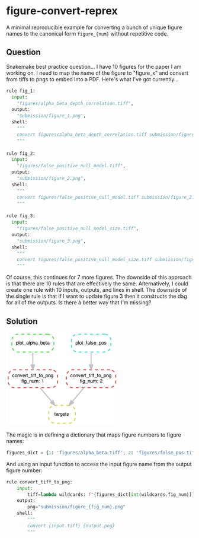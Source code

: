 # figure-convert-reprex

A minimal reproducible example for converting a bunch of unique figure names
to the canonical form `figure_{num}` without repetitive code.

## Question

Snakemake best practice question... I have 10 figures for the paper I am working on. I need to map the name of the figure to "figure_x" and convert from tiffs to pngs to embed into a PDF. Here's what I've got currently...

```python
rule fig_1:
  input:
    "figures/alpha_beta_depth_correlation.tiff",
  output:
    "submission/figure_1.png",
  shell:
    """
    convert figures/alpha_beta_depth_correlation.tiff submission/figure_1.png
    """

rule fig_2:
  input:
    "figures/false_positive_null_model.tiff",
  output:
    "submission/figure_2.png",
  shell:
    """
    convert figures/false_positive_null_model.tiff submission/figure_2.png
    """

rule fig_3:
  input:
    "figures/false_positive_null_model_size.tiff",
  output:
    "submission/figure_3.png",
  shell:
    """
    convert figures/false_positive_null_model_size.tiff submission/figure_3.png
    """
```

Of course, this continues for 7 more figures. The downside of this approach is that there are 10 rules that are effectively the same. Alternatively, I could create one rule with 10 inputs, outputs, and lines in shell. The downside of the single rule is that if I want to update figure 3 then it constructs the dag for all of the outputs. Is there a better way that I'm missing?

## Solution

![dag](figures/dag.png)


The magic is in defining a dictionary that maps figure numbers to figure names:
```python
figures_dict = {1: 'figures/alpha_beta.tiff', 2: 'figures/false_pos.tiff'}
```

And using an input function to access the 
input figure name from the output figure number:
```python
rule convert_tiff_to_png:
    input:
        tiff=lambda wildcards: f"{figures_dict[int(wildcards.fig_num)]}"
    output:
        png="submission/figure_{fig_num}.png"
    shell:
        """
        convert {input.tiff} {output.png}
        """
```
